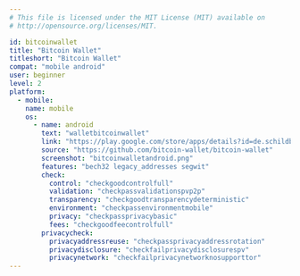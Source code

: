 ```yaml
---
# This file is licensed under the MIT License (MIT) available on
# http://opensource.org/licenses/MIT.

id: bitcoinwallet
title: "Bitcoin Wallet"
titleshort: "Bitcoin Wallet"
compat: "mobile android"
user: beginner
level: 2
platform:
  - mobile:
    name: mobile
    os:
      - name: android
        text: "walletbitcoinwallet"
        link: "https://play.google.com/store/apps/details?id=de.schildbach.wallet"
        source: "https://github.com/bitcoin-wallet/bitcoin-wallet"
        screenshot: "bitcoinwalletandroid.png"
        features: "bech32 legacy_addresses segwit"
        check:
          control: "checkgoodcontrolfull"
          validation: "checkpassvalidationspvp2p"
          transparency: "checkgoodtransparencydeterministic"
          environment: "checkpassenvironmentmobile"
          privacy: "checkpassprivacybasic"
          fees: "checkgoodfeecontrolfull"
        privacycheck:
          privacyaddressreuse: "checkpassprivacyaddressrotation"
          privacydisclosure: "checkfailprivacydisclosurespv"
          privacynetwork: "checkfailprivacynetworknosupporttor"
---
```

